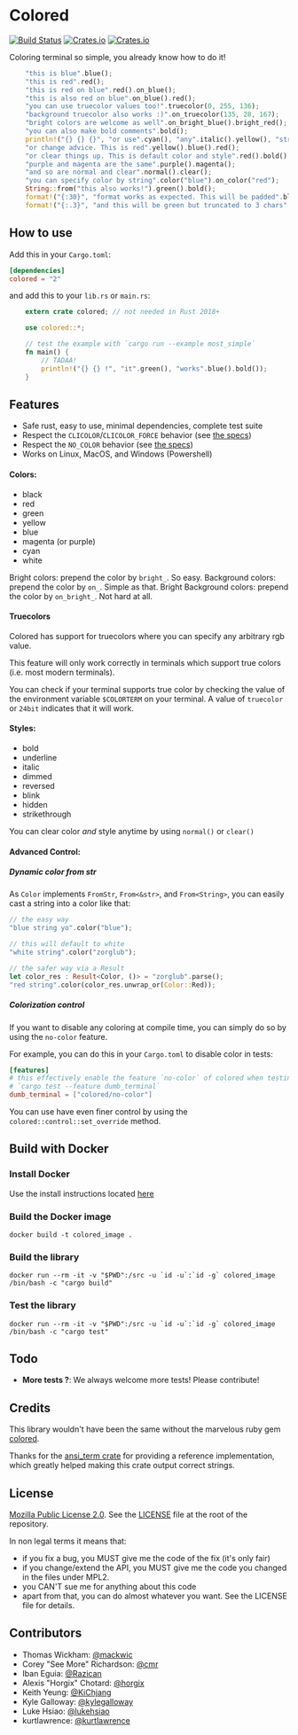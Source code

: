 # Colored

[![Build
Status](https://travis-ci.org/mackwic/colored.svg?branch=master)](https://travis-ci.org/mackwic/colored) [![Crates.io](https://img.shields.io/crates/v/colored.svg?maxAge=2592000)](https://crates.io/crates/colored) [![Crates.io](https://img.shields.io/crates/l/colored.svg?maxAge=2592000)](https://github.com/mackwic/colored/blob/master/LICENSE)

Coloring terminal so simple, you already know how to do it!

```rust
    "this is blue".blue();
    "this is red".red();
    "this is red on blue".red().on_blue();
    "this is also red on blue".on_blue().red();
    "you can use truecolor values too!".truecolor(0, 255, 136);
    "background truecolor also works :)".on_truecolor(135, 28, 167);
    "bright colors are welcome as well".on_bright_blue().bright_red();
    "you can also make bold comments".bold();
    println!("{} {} {}", "or use".cyan(), "any".italic().yellow(), "string type".cyan());
    "or change advice. This is red".yellow().blue().red();
    "or clear things up. This is default color and style".red().bold().clear();
    "purple and magenta are the same".purple().magenta();
    "and so are normal and clear".normal().clear();
    "you can specify color by string".color("blue").on_color("red");
    String::from("this also works!").green().bold();
    format!("{:30}", "format works as expected. This will be padded".blue());
    format!("{:.3}", "and this will be green but truncated to 3 chars".green());
```

## How to use

Add this in your `Cargo.toml`:

```toml
[dependencies]
colored = "2"
```

and add this to your `lib.rs` or `main.rs`:

```rust
    extern crate colored; // not needed in Rust 2018+

    use colored::*;

    // test the example with `cargo run --example most_simple`
    fn main() {
        // TADAA!
        println!("{} {} !", "it".green(), "works".blue().bold());
    }
```

## Features

- Safe rust, easy to use, minimal dependencies, complete test suite
- Respect the `CLICOLOR`/`CLICOLOR_FORCE` behavior (see [the specs](http://bixense.com/clicolors/))
- Respect the `NO_COLOR` behavior (see [the specs](https://no-color.org/))
- Works on Linux, MacOS, and Windows (Powershell)

#### Colors:

- black
- red
- green
- yellow
- blue
- magenta (or purple)
- cyan
- white

Bright colors: prepend the color by `bright_`. So easy.
Background colors: prepend the color by `on_`. Simple as that.
Bright Background colors: prepend the color by `on_bright_`. Not hard at all.

#### Truecolors

Colored has support for truecolors where you can specify any arbitrary rgb value.

This feature will only work correctly in terminals which support true colors (i.e. most modern terminals).

You can check if your terminal supports true color by checking the value of the environment variable `$COLORTERM` on your terminal. A value of `truecolor` or `24bit` indicates that it will work.

#### Styles:

- bold
- underline
- italic
- dimmed
- reversed
- blink
- hidden
- strikethrough

You can clear color _and_ style anytime by using `normal()` or `clear()`

#### Advanced Control:

##### Dynamic color from str

As `Color` implements `FromStr`, `From<&str>`, and `From<String>`, you can easily cast a string into a color like that:

```rust
// the easy way
"blue string yo".color("blue");

// this will default to white
"white string".color("zorglub");

// the safer way via a Result
let color_res : Result<Color, ()> = "zorglub".parse();
"red string".color(color_res.unwrap_or(Color::Red));
```


##### Colorization control

If you want to disable any coloring at compile time, you can simply do so by
using the `no-color` feature.

For example, you can do this in your `Cargo.toml` to disable color in tests:

```toml
[features]
# this effectively enable the feature `no-color` of colored when testing with
# `cargo test --feature dumb_terminal`
dumb_terminal = ["colored/no-color"]
```

You can use have even finer control by using the
`colored::control::set_override` method.

## Build with Docker

### Install Docker

Use the install instructions located [here](https://docs.docker.com/v17.12/install/)

### Build the Docker image

```docker build -t colored_image .```

### Build the library

```docker run --rm -it -v "$PWD":/src -u `id -u`:`id -g` colored_image /bin/bash -c "cargo build"```

### Test the library

```docker run --rm -it -v "$PWD":/src -u `id -u`:`id -g` colored_image /bin/bash -c "cargo test"```


## Todo

- **More tests ?**: We always welcome more tests! Please contribute!

## Credits

This library wouldn't have been the same without the marvelous ruby gem [colored](https://github.com/defunkt/colored).

Thanks for the [ansi\_term crate](https://github.com/ogham/rust-ansi-term) for
providing a reference implementation, which greatly helped making this crate
output correct strings.

## License

[Mozilla Public License 2.0](https://www.mozilla.org/en-US/MPL/2.0/). See the
[LICENSE](https://github.com/mackwic/colored/blob/master/LICENSE) file at the
root of the repository.

In non legal terms it means that:
- if you fix a bug, you MUST give me the code of the fix (it's only fair)
- if you change/extend the API, you MUST give me the code you changed in the
  files under MPL2.
- you CAN'T sue me for anything about this code
- apart from that, you can do almost whatever you want. See the LICENSE file
  for details.

## Contributors

- Thomas Wickham: [@mackwic](https://github.com/mackwic)
- Corey "See More" Richardson: [@cmr](https://github.com/cmr)
- Iban Eguia: [@Razican](https://github.com/Razican)
- Alexis "Horgix" Chotard: [@horgix](https://github.com/horgix)
- Keith Yeung: [@KiChjang](https://github.com/KiChjang)
- Kyle Galloway: [@kylegalloway](https://github.com/kylegalloway)
- Luke Hsiao: [@lukehsiao](https://github.com/lukehsiao)
- kurtlawrence: [@kurtlawrence](https://github.com/kurtlawrence)
